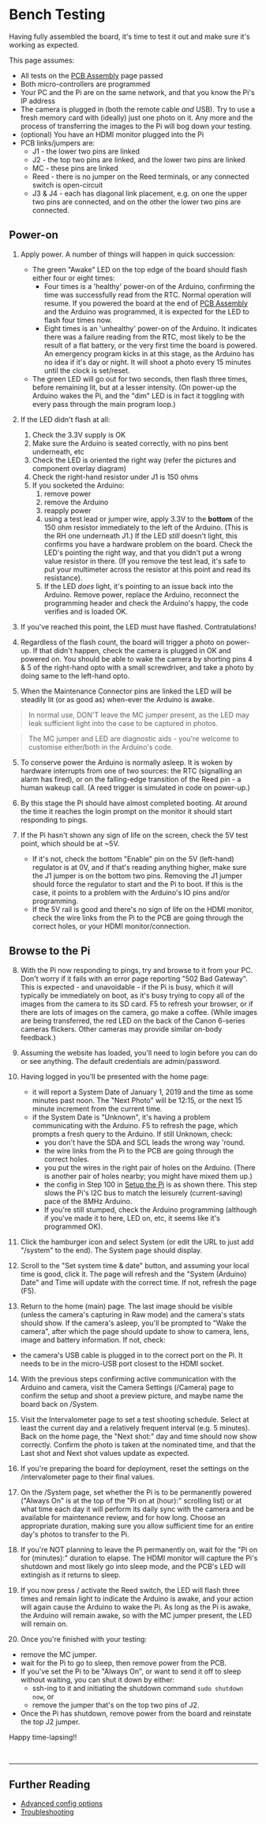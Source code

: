 # Bench Testing

Having fully assembled the board, it's time to test it out and make sure it's working as expected.

This page assumes:
* All tests on the [PCB Assembly](docs\pcb-assembly.md) page passed
* Both micro-controllers are programmed
* Your PC and the Pi are on the same network, and that you know the Pi's IP address
* The camera is plugged in (both the remote cable _and_ USB). Try to use a fresh memory card with (ideally) just one photo on it. Any more and the process of transferring the images to the Pi will bog down your testing.
* (optional) You have an HDMI monitor plugged into the Pi
* PCB links/jumpers are:
    * J1 - the lower two pins are linked
    * J2 - the top two pins are linked, and the lower two pins are linked
    * MC - these pins are linked
    * Reed - there is no jumper on the Reed terminals, or any connected switch is open-circuit
    * J3 & J4 - each has diagonal link placement, e.g. on one the upper two pins are connected, and on the other the lower two pins are connected.

## Power-on

1. Apply power. A number of things will happen in quick succession:

    * The green "Awake" LED on the top edge of the board should flash either four or eight times:
        * Four times is a 'healthy' power-on of the Arduino, confirming the time was successfully read from the RTC. Normal operation will resume. If you powered the board at the end of [PCB Assembly](docs\pcb-assembly.md) and the Arduino was programmed, it is expected for the LED to flash four times now.
        * Eight times is an 'unhealthy' power-on of the Arduino. It indicates there was a failure reading from the RTC, most likely to be the result of a flat battery, or the very first time the board is powered. An emergency program kicks in at this stage, as the Arduino has no idea if it's day or night. It will shoot a photo every 15 minutes until the clock is set/reset.
    * The green LED will go out for two seconds, then flash three times, before remaining lit, but at a lesser intensity. (On power-up the Arduino wakes the Pi, and the "dim" LED is in fact it toggling with every pass through the main program loop.)

2. If the LED didn't flash at all:
    1. Check the 3.3V supply is OK
    2. Make sure the Arduino is seated correctly, with no pins bent underneath, etc
    3. Check the LED is oriented the right way (refer the pictures and component overlay diagram)
    4. Check the right-hand resistor under J1 is 150 ohms
    5. If you socketed the Arduino:
         1. remove power
         2. remove the Arduino
         3. reapply power
         4. using a test lead or jumper wire, apply 3.3V to the **bottom** of the 150 ohm resistor immediately to the left of the Arduino. (This is the RH one underneath J1.) If the LED _still_ doesn't light, this confirms you have a hardware problem on the board. Check the LED's pointing the right way, and that you didn't put a wrong value resistor in there. (If you remove the test lead, it's safe to put your multimeter across the resistor at this point and read its resistance).
         5. If the LED _does_ light, it's pointing to an issue back into the Arduino. Remove power, replace the Arduino, reconnect the programming header and check the Arduino's happy, the code verifies and is loaded OK.

3. If you've reached this point, the LED must have flashed. Contratulations!

4. Regardless of the flash count, the board will trigger a photo on power-up. If that didn't happen, check the camera is plugged in OK and powered on. You should be able to wake the camera by shorting pins 4 & 5 of the right-hand opto with a small screwdriver, and take a photo by doing same to the left-hand opto.
    
5. When the Maintenance Connector pins are linked the LED will be steadily lit (or as good as) when-ever the Arduino is awake.

> In normal use, DON'T leave the MC jumper present, as the LED may leak sufficient light into the case to be captured in photos.

> The MC jumper and LED are diagnostic aids - you're welcome to customise either/both in the Arduino's code.

5. To conserve power the Arduino is normally asleep. It is woken by hardware interrupts from one of two sources: the RTC (signalling an alarm has fired), or on the falling-edge transition of the Reed pin - a human wakeup call. (A reed trigger is simulated in code on power-up.)

6. By this stage the Pi should have almost completed booting. At around the time it reaches the login prompt on the monitor it should start responding to pings.

7. If the Pi hasn't shown any sign of life on the screen, check the 5V test point, which should be at ~5V.
    * If it's not, check the bottom "Enable" pin on the 5V (left-hand) regulator is at 0V, and if that's reading anything higher, make sure the J1 jumper is on the bottom two pins. Removing the J1 jumper should force the regulator to start and the Pi to boot. If this is the case, it points to a problem with the Arduino's IO pins and/or programming.
    * If the 5V rail is good and there's no sign of life on the HDMI monitor, check the wire links from the Pi to the PCB are going through the correct holes, or your HDMI monitor/connection.

## Browse to the Pi

8. With the Pi now responding to pings, try and browse to it from your PC. Don't worry if it fails with an error page reporting "502 Bad Gateway". This is expected - and unavoidable - if the Pi is busy, which it will typically be immediately on boot, as it's busy trying to copy all of the images from the camera to its SD card. F5 to refresh your browser, or if there are lots of images on the camera, go make a coffee. (While images are being transferred, the red LED on the back of the Canon 6-series cameras flickers. Other cameras may provide similar on-body feedback.)

9. Assuming the website has loaded, you'll need to login before you can do or see anything. The default credentials are admin/password.

10. Having logged in you'll be presented with the home page:
    * it will report a System Date of January 1, 2019 and the time as some minutes past noon. The "Next Photo" will be 12:15, or the next 15 minute increment from the current time.
    * if the System Date is "Unknown", it's having a problem communicating with the Arduino. F5 to refresh the page, which prompts a fresh query to the Arduino. If still Unknown, check:
        * you don't have the SDA and SCL leads the wrong way 'round.
        * the wire links from the Pi to the PCB are going through the correct holes.
        * you put the wires in the right pair of holes on the Arduino. (There is another pair of holes nearby; you might have mixed them up.)
        * the config in Step 100 in [Setup the Pi](https://github.com/greiginsydney/Intervalometerator/blob/master/docs/setup-the-Pi.md#continue-with-the-piarduino-interfacing) is as shown there. This step slows the Pi's I2C bus to match the leisurely (current-saving) pace of the 8MHz Arduino.
        * If you're still stumped, check the Arduino programming (although if you've made it to here, LED on, etc, it seems like it's programmed OK).
        
11. Click the hamburger icon and select System (or edit the URL to just add "/system" to the end). The System page should display.

12. Scroll to the "Set system time & date" button, and assuming your local time is good, click it. The page will refresh and the "System (Arduino) Date" and Time will update with the correct time. If not, refresh the page (F5).

13. Return to the home (main) page. The last image should be visible (unless the camera's capturing in Raw mode) and the camera's stats should show. If the camera's asleep, you'll be prompted to "Wake the camera", after which the page should update to show to camera, lens, image and battery information. If not, check:
   * the camera's USB cable is plugged in to the correct port on the Pi. It needs to be in the micro-USB port closest to the HDMI socket.

14. With the previous steps confirming active communication with the Arduino and camera, visit the Camera Settings (/Camera) page to confirm the setup and shoot a preview picture, and maybe name the board back on /System.

15. Visit the Intervalometer page to set a test shooting schedule. Select at least the current day and a relatively frequent interval (e.g. 5 minutes). Back on the home page, the "Next shot:" day and time should now show correctly. Confirm the photo is taken at the nominated time, and that the Last shot and Next shot values update as expected.

16. If you're preparing the board for deployment, reset the settings on the /intervalometer page to their final values.

17. On the /System page, set whether the Pi is to be permanently powered ("Always On" is at the top of the "Pi on at (hour):" scrolling list) or at what time each day it will perform its daily sync with the camera and be available for maintenance review, and for how long. Choose an appropriate duration, making sure you allow sufficient time for an entire day's photos to transfer to the Pi.

18. If you're NOT planning to leave the Pi permanently on, wait for the "Pi on for (minutes):" duration to elapse. The HDMI monitor will capture the Pi's shutdown and most likely go into sleep mode, and the PCB's LED will extingish as it returns to sleep.

19. If you now press / activate the Reed switch, the LED will flash three times and remain light to indicate the Arduino is awake, and your action will again cause the Arduino to wake the Pi. As long as the Pi is awake, the Arduino will remain awake, so with the MC jumper present, the LED will remain on.

20. Once you're finished with your testing:
   * remove the MC jumper.
   * wait for the Pi to go to sleep, then remove power from the PCB. 
   * If you've set the Pi to be "Always On", or want to send it off to sleep without waiting, you can shut it down by either:
      * ssh-ing to it and initiating the shutdown command `sudo shutdown now`, or 
      * remove the jumper that's on the top two pins of J2.
   * Once the Pi has shutdown, remove power from the board and reinstate the top J2 jumper.

Happy time-lapsing!!

<br>
<hr >


## Further Reading

- [Advanced config options](https://github.com/greiginsydney/Intervalometerator/wiki/Advanced-Config)
- [Troubleshooting](https://github.com/greiginsydney/Intervalometerator/wiki/Troubleshooting)

